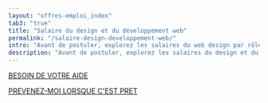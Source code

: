```yaml
---
layout: "offres-emploi_index"
tab3: "true"
title: "Salaire du design et du développement web"
permalink: "/salaire-design-developpement-web/"
intro: "Avant de postuler, explorez les salaires du web design par rôles, compétences et régions. Vous serez mieux armé(e) pour négocier."
description: "Avant de postuler, explorez les salaires du design et du développement web par rôles, compétences et régions"
---
```


<a class="button radius typeform-share link" href="https://magazineduwebdesign.typeform.com/to/ncDQhh" data-mode="2" target="_blank" title="Participer à l'enquête">BESOIN DE VOTRE AIDE</a>
<script>(function(){var qs,js,q,s,d=document,gi=d.getElementById,ce=d.createElement,gt=d.getElementsByTagName,id='typef_orm',b='https://s3-eu-west-1.amazonaws.com/share.typeform.com/';if(!gi.call(d,id)){js=ce.call(d,'script');js.id=id;js.src=b+'share.js';q=gt.call(d,'script')[0];q.parentNode.insertBefore(js,q)}})()</script>
<a href="#" class="button-without-border" data-reveal-id="alerte--data-salaire">PREVENEZ-MOI LORSQUE C'EST PRET</a>
